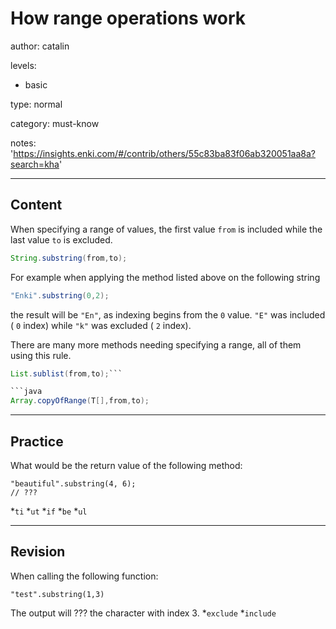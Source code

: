 # How range operations work
author: catalin

levels:

  - basic

type: normal

category: must-know

notes: 'https://insights.enki.com/#/contrib/others/55c83ba83f06ab320051aa8a?search=kha'

---
## Content

When specifying a range of values, the first value `from` is included while the last value `to` is excluded.

```java
String.substring(from,to); 
```
For example when applying the method listed above on the following string 
```java
"Enki".substring(0,2);
```
the result will be `"En"`, as indexing begins from the `0` value. `"E"` was included ( `0` index) while `"k"` was excluded ( `2` index).

There are many more methods needing specifying a range, all of them using this rule.

```java
List.sublist(from,to);```

```java
Array.copyOfRange(T[],from,to);
```

---
## Practice

What would be the return value of the following method:
```
"beautiful".substring(4, 6);
// ???
```
*`ti` 
*`ut` 
*`if` 
*`be` 
*`ul`

---
## Revision

When calling the following function:
```
"test".substring(1,3)
```
The output will ??? the character with index 3.
*`exclude` 
*`include`